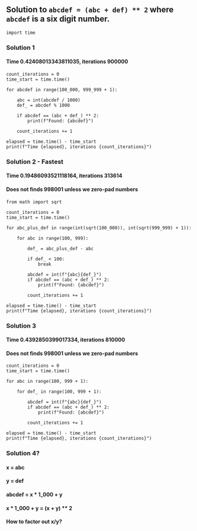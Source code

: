 

## Solution to `abcdef = (abc + def) ** 2` where `abcdef` is a six digit number.


    import time


### Solution 1
#### Time 0.42408013343811035, iterations 900000

    count_iterations = 0
    time_start = time.time()

    for abcdef in range(100_000, 999_999 + 1):

        abc = int(abcdef / 1000)
        def_ = abcdef % 1000

        if abcdef == (abc + def_) ** 2:
            print(f"Found: {abcdef}")

        count_iterations += 1

    elapsed = time.time() - time_start
    print(f"Time {elapsed}, iterations {count_iterations}")


### Solution 2 - Fastest
#### Time 0.19486093521118164, iterations 313614
#### Does not finds 998001 unless we zero-pad numbers

    from math import sqrt

    count_iterations = 0
    time_start = time.time()

    for abc_plus_def in range(int(sqrt(100_000)), int(sqrt(999_999) + 1)):

        for abc in range(100, 999):

            def_ = abc_plus_def - abc

            if def_ < 100:
                break

            abcdef = int(f"{abc}{def_}")
            if abcdef == (abc + def_) ** 2:
                print(f"Found: {abcdef}")

            count_iterations += 1

    elapsed = time.time() - time_start
    print(f"Time {elapsed}, iterations {count_iterations}")


### Solution 3
#### Time 0.4392850399017334, iterations 810000
#### Does not finds 998001 unless we zero-pad numbers

    count_iterations = 0
    time_start = time.time()

    for abc in range(100, 999 + 1):

        for def_ in range(100, 999 + 1):

            abcdef = int(f"{abc}{def_}")
            if abcdef == (abc + def_) ** 2:
                print(f"Found: {abcdef}")

            count_iterations += 1

    elapsed = time.time() - time_start
    print(f"Time {elapsed}, iterations {count_iterations}")


### Solution 4?
#### x = abc
#### y = def
#### abcdef = x * 1_000 + y
#### x * 1_000 + y = (x + y) ** 2
#### How to factor out x/y?

